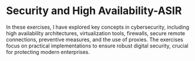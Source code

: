 # Security and High Availability-ASIR
 In these exercises, I have explored key concepts in cybersecurity, including high availability architectures, virtualization tools, firewalls, secure remote connections, preventive measures, and the use of proxies. The exercises focus on practical implementations to ensure robust digital security, crucial for protecting modern enterprises.
